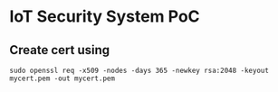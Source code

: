 # IoT Security System PoC


## Create cert using
    sudo openssl req -x509 -nodes -days 365 -newkey rsa:2048 -keyout mycert.pem -out mycert.pem

